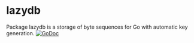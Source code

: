 # lazydb

Package lazydb is a storage of byte sequences for Go with automatic key generation. [![GoDoc](https://godoc.org/github.com/coolparadox/go/storage/lazydb?status.svg)](https://godoc.org/github.com/coolparadox/go/storage/lazydb)
